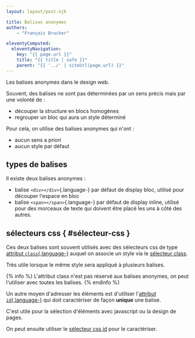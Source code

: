 ```yaml
---
layout: layout/post.njk

title: Balises anonymes
authors:
    - "François Brucker"

eleventyComputed:
  eleventyNavigation:
    key: "{{ page.url }}"
    title: "{{ title | safe }}"
    parent: "{{ '../' | siteUrl(page.url) }}"
---
```


<!-- début résumé -->

Les balises anonymes dans le design web.

<!-- fin résumé -->

Souvent, des balises ne sont pas déterminées par un sens précis mais par une volonté de :

* découper la structure en blocs homogènes
* regrouper un bloc qui aura un style déterminé

Pour cela, on utilise des balises anonymes qui n'ont :

* aucun sens a priori
* aucun style par défaut

## types de balises

Il existe deux balises anonymes :

* balise `<div></div>`{.language-} par défaut de display bloc, utilisé pour découper l'espace en bloc
* balise `<span></span>`{.language-} par défaut de display inline, utilisé pour des morceaux de texte qui doivent être placé les uns à côté des autres.

## sélecteurs css { #sélecteur-css }

Ces deux balises sont souvent utilisés avec des sélecteurs css de type
[attribut `class`{.language-}](https://developer.mozilla.org/fr/docs/Web/HTML/Global_attributes/class) auquel on associe un style via le
[sélecteur class](https://developer.mozilla.org/fr/docs/Web/CSS/Class_selectors).

Très utile lorsque le même style sera appliqué à plusieurs balises.

{% info %}
L'attribut class n'est pas réservé aux balises anonymes, on peut l'utiliser avec toutes les balises.
{% endinfo %}

Un autre moyen d'adresser les éléments est d'utiliser l'[attribut `id`{.language-}](https://developer.mozilla.org/fr/docs/Web/HTML/Global_attributes/id) qui doit caractériser de façon **unique** une balise.

C'est utile pour la sélection d'éléments avec javascript ou la design de pages.

On peut ensuite utiliser le [sélecteur css id](https://developer.mozilla.org/fr/docs/Web/CSS/ID_selectors) pour le caractériser.
